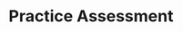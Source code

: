 ---
layout: PracticeAssessment
page_type: learn
page_kind: practiceAssessment
title: Practice Assessment
description: Practice Assessment
ms.prod: non - product - specific
assessment_id: 35
---